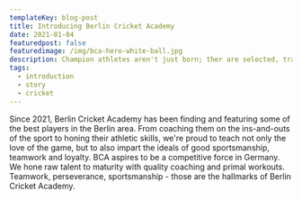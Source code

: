 ```yaml
---
templateKey: blog-post
title: Introducing Berlin Cricket Academy
date: 2021-01-04
featuredpost: false
featuredimage: /img/bca-hero-white-ball.jpg
description: Champion athletes aren't just born; ther are selected, trained, molded and tested.
tags:
  - introduction
  - story
  - cricket
---
```


Since 2021, Berlin Cricket Academy has been finding and featuring some of the best players in the Berlin area. From coaching them on the ins-and-outs of the sport to honing their athletic skills, we're proud to teach not only the love of the game, but to also impart the ideals of good sportsmanship, teamwork and loyalty. BCA aspires to be a competitive force in Germany. We hone raw talent to maturity with quality coaching and primal workouts. Teamwork, perseverance, sportsmanship - those are the hallmarks of Berlin Cricket Academy.
